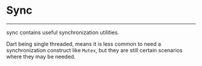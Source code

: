 # Sync
***
sync contains useful synchronization utilities.

Dart being single threaded, means it is less common to need a synchronization construct like `Mutex`, but they are
still certain scenarios where they may be needed.